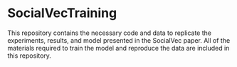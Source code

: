# SocialVecTraining

This repository contains the necessary code and data to replicate the experiments, results, and model presented in the SocialVec paper. All of the materials required to train the model and reproduce the data are included in this repository.
